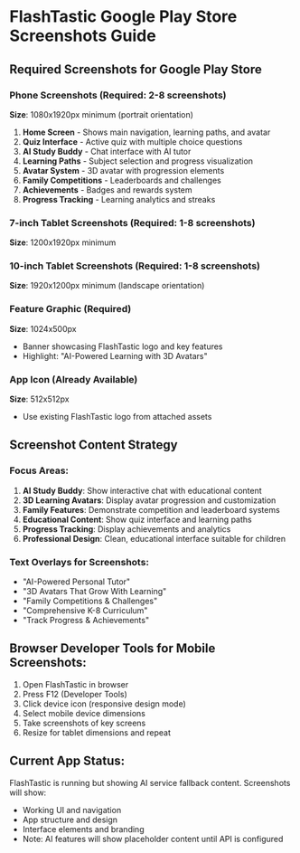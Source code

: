 # FlashTastic Google Play Store Screenshots Guide

## Required Screenshots for Google Play Store

### Phone Screenshots (Required: 2-8 screenshots)
**Size**: 1080x1920px minimum (portrait orientation)

1. **Home Screen** - Shows main navigation, learning paths, and avatar
2. **Quiz Interface** - Active quiz with multiple choice questions
3. **AI Study Buddy** - Chat interface with AI tutor
4. **Learning Paths** - Subject selection and progress visualization
5. **Avatar System** - 3D avatar with progression elements
6. **Family Competitions** - Leaderboards and challenges
7. **Achievements** - Badges and rewards system
8. **Progress Tracking** - Learning analytics and streaks

### 7-inch Tablet Screenshots (Required: 1-8 screenshots)
**Size**: 1200x1920px minimum

### 10-inch Tablet Screenshots (Required: 1-8 screenshots)
**Size**: 1920x1200px minimum (landscape orientation)

### Feature Graphic (Required)
**Size**: 1024x500px
- Banner showcasing FlashTastic logo and key features
- Highlight: "AI-Powered Learning with 3D Avatars"

### App Icon (Already Available)
**Size**: 512x512px
- Use existing FlashTastic logo from attached assets

## Screenshot Content Strategy

### Focus Areas:
1. **AI Study Buddy**: Show interactive chat with educational content
2. **3D Learning Avatars**: Display avatar progression and customization
3. **Family Features**: Demonstrate competition and leaderboard systems
4. **Educational Content**: Show quiz interface and learning paths
5. **Progress Tracking**: Display achievements and analytics
6. **Professional Design**: Clean, educational interface suitable for children

### Text Overlays for Screenshots:
- "AI-Powered Personal Tutor"
- "3D Avatars That Grow With Learning"
- "Family Competitions & Challenges"
- "Comprehensive K-8 Curriculum"
- "Track Progress & Achievements"

## Browser Developer Tools for Mobile Screenshots:
1. Open FlashTastic in browser
2. Press F12 (Developer Tools)
3. Click device icon (responsive design mode)
4. Select mobile device dimensions
5. Take screenshots of key screens
6. Resize for tablet dimensions and repeat

## Current App Status:
FlashTastic is running but showing AI service fallback content. Screenshots will show:
- Working UI and navigation
- App structure and design
- Interface elements and branding
- Note: AI features will show placeholder content until API is configured